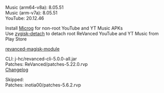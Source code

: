 Music (arm64-v8a): 8.05.51  
Music (arm-v7a): 8.05.51  
YouTube: 20.12.46  

Install [Microg](https://github.com/ReVanced/GmsCore/releases) for non-root YouTube and YT Music APKs  
Use [zygisk-detach](https://github.com/j-hc/zygisk-detach) to detach root ReVanced YouTube and YT Music from Play Store  

[revanced-magisk-module](https://github.com/j-hc/revanced-magisk-module)
  
CLI: j-hc/revanced-cli-5.0.0-all.jar  
Patches: ReVanced/patches-5.22.0.rvp  
[Changelog](https://github.com/ReVanced/revanced-patches/releases/tag/v5.22.0)  

Skipped:  
Patches: inotia00/patches-5.6.2.rvp              
